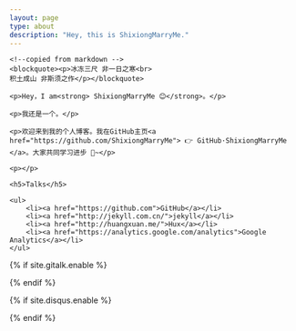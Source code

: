 ```yaml
---
layout: page
type: about
description: "Hey, this is ShixiongMarryMe."
---
```


<!-- Language Selector -->
<!-- <select class="sel-lang" onchange= "onLanChange(this.options[this.options.selectedIndex].value)">
    <option value="0" selected> 中文 Chinese </option>
    <option value="1"> 英文 English </option>
</select> -->

<!-- Chinese Version -->
<div class="zh post-container">

    <!--copied from markdown -->
    <blockquote><p>冰冻三尺 非一日之寒<br>
    积土成山 非斯须之作</p></blockquote>

    <p>Hey，I am<strong> ShixiongMarryMe 😊</strong>。</p>

    <p>我还是一个。</p>

    <p>欢迎来到我的个人博客。我在GitHub主页<a href="https://github.com/ShixiongMarryMe"> 👉 GitHub·ShixiongMarryMe </a>。大家共同学习进步 🤝~</p>

    <p></p>
    
    <h5>Talks</h5>

    <ul>
        <li><a href="https://github.com">GitHub</a></li>
        <li><a href="http://jekyll.com.cn/">jekyll</a></li>
        <li><a href="http://huangxuan.me/">Hux</a></li> 
        <li><a href="https://analytics.google.com/analytics">Google Analytics</a></li>
    </ul>
</div>

<!-- English Version -->
<!-- <div class="en post-container">
    <blockquote><p>Yet another iOS Developer. <br>
    Yet another Life-long Student.</p></blockquote>

    <p>Hi, I am <strong>Baiying Qiu</strong>，you can call me <strong>BY</strong>. I am an iOS software engineer and currently working in Xiamen</p>

    <p>This is my personal blog, through making Github Pages and Jekyll.My GitHub  👉 <a href="http://github.com/qiubaiying">Github·BY</a>.</p>
    
    <p>I am a sports enthusiast, I like fitness, running and boxing.</p>

    <h5>Talks</h5>

    <ul>
    <li><a href="https://github.com">GitHub</a></li>
    <li><a href="http://jekyll.com.cn/">jekyll</a></li>
    <li><a href="https://pages.github.com/">GitHub Pages</a></li>
    <li><a href="https://qiubaiying.github.io">BY</a></li>
    </ul>
</div> -->

<!-- Handle Language Change -->
<script type="text/javascript">
    // get nodes
    var $zh = document.querySelector(".zh");
    var $en = document.querySelector(".en");
    var $select = document.querySelector("select");

    // bind hashchange event
    window.addEventListener('hashchange', _render);

    // handle render
    function _render(){
        var _hash = window.location.hash;
        // en
        if(_hash == "#en"){
            $select.selectedIndex = 1;
            $en.style.display = "block";
            $zh.style.display = "none";
        // zh by default
        }else{
            // not trigger onChange, otherwise cause a loop call.
            $select.selectedIndex = 0;
            $zh.style.display = "block";
            $en.style.display = "none";
        }
    }

    // handle select change
    function onLanChange(index){
        if(index == 0){
            window.location.hash = "#zh"
        }else{
            window.location.hash = "#en"
        }
    }

    // init
    _render();
</script>


<!-- Gitalk 评论 start  -->
{% if site.gitalk.enable %}
<!-- Gitalk link  -->
<link rel="stylesheet" href="https://unpkg.com/gitalk/dist/gitalk.css">
<script src="https://unpkg.com/gitalk@latest/dist/gitalk.min.js"></script>

<div id="gitalk-container"></div>
    <script type="text/javascript">
    var gitalk = new Gitalk({
    clientID: '{{site.gitalk.clientID}}',
    clientSecret: '{{site.gitalk.clientSecret}}',
    repo: '{{site.gitalk.repo}}',
    owner: '{{site.gitalk.owner}}',
    admin: ['{{site.gitalk.admin}}'],
    distractionFreeMode: {{site.gitalk.distractionFreeMode}},
    id: 'about',
    });
    gitalk.render('gitalk-container');
</script>
{% endif %}
<!-- Gitalk end -->

 <!-- disqus 评论框 start  -->
{% if site.disqus.enable %}

<div class="comment">
    <div id="disqus_thread" class="disqus-thread">
    </div>
</div>
<!-- disqus 评论框 end -->

<!-- disqus 公共JS代码 start (一个网页只需插入一次) -->
<script type="text/javascript">
    /* * * CONFIGURATION VARIABLES * * */
    var disqus_shortname = "{{site.disqus.username}}";
    var disqus_identifier = "{{site.disqus.username}}/{{page.url}}";
    var disqus_url = "{{site.url}}{{page.url}}";

    (function() {
        var dsq = document.createElement('script'); dsq.type = 'text/javascript'; dsq.async = true;
        dsq.src = '//' + disqus_shortname + '.disqus.com/embed.js';
        (document.getElementsByTagName('head')[0] || document.getElementsByTagName('body')[0]).appendChild(dsq);
    })();
</script>
<!-- disqus 公共JS代码 end -->
{% endif %}


